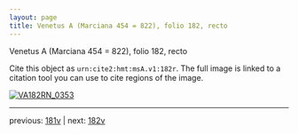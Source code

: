 ```yaml
---
layout: page
title: Venetus A (Marciana 454 = 822), folio 182, recto
---
```


Venetus A (Marciana 454 = 822), folio 182, recto

Cite this object as `urn:cite2:hmt:msA.v1:182r`.  The full image is linked to a citation tool you can use to cite regions of the image.

[![VA182RN_0353](http://www.homermultitext.org/iipsrv?IIIF=/project/homer/pyramidal/deepzoom/hmt/vaimg/2017a/VA182RN_0353.tif/full/800,/0/default.jpg)](http://www.homermultitext.org/ict2/?urn=urn:cite2:hmt:vaimg.2017a:VA182RN_0353) 

---

previous:  [181v](../181v/) | next: [182v](../182v/)